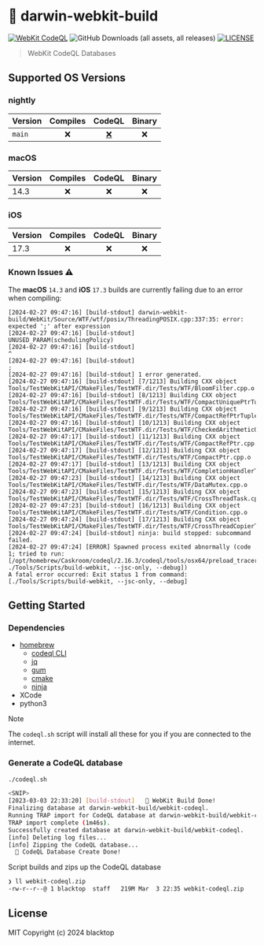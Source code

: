 # 🚧 darwin-webkit-build

[![WebKit CodeQL](https://github.com/blacktop/darwin-webkit-build/actions/workflows/c-cpp.yml/badge.svg)](https://github.com/blacktop/darwin-webkit-build/actions/workflows/c-cpp.yml) ![GitHub Downloads (all assets, all releases)](https://img.shields.io/github/downloads/blacktop/darwin-webkit-build/total)
 [![LICENSE](https://img.shields.io/:license-mit-blue.svg)](https://doge.mit-license.org)

> WebKit CodeQL Databases


## Supported OS Versions

### nightly

| Version | Compiles | CodeQL | Binary |
| ------- | :------: | :----: | :----: |
| `main`  |    ❌     |   [❌](https://github.com/blacktop/darwin-webkit-build/releases/download/nightly/webkit-codeql.zip)    |   ❌    |

### macOS

| Version | Compiles | CodeQL | Binary |
| ------- | :------: | :----: | :----: |
| 14.3    |    ❌     |   ❌    |   ❌    |

### iOS

| Version | Compiles | CodeQL | Binary |
| ------- | :------: | :----: | :----: |
| 17.3    |    ❌    |   ❌   |   ❌    |

### Known Issues ⚠️

The **macOS** `14.3` and **iOS** `17.3` builds are currently failing due to an error when compiling:

```log
[2024-02-27 09:47:16] [build-stdout] darwin-webkit-build/WebKit/Source/WTF/wtf/posix/ThreadingPOSIX.cpp:337:35: error: expected ';' after expression
[2024-02-27 09:47:16] [build-stdout]     UNUSED_PARAM(schedulingPolicy)
[2024-02-27 09:47:16] [build-stdout]                                   ^
[2024-02-27 09:47:16] [build-stdout]                                   ;
[2024-02-27 09:47:16] [build-stdout] 1 error generated.
[2024-02-27 09:47:16] [build-stdout] [7/1213] Building CXX object Tools/TestWebKitAPI/CMakeFiles/TestWTF.dir/Tests/WTF/BloomFilter.cpp.o
[2024-02-27 09:47:16] [build-stdout] [8/1213] Building CXX object Tools/TestWebKitAPI/CMakeFiles/TestWTF.dir/Tests/WTF/CompactUniquePtrTuple.cpp.o
[2024-02-27 09:47:16] [build-stdout] [9/1213] Building CXX object Tools/TestWebKitAPI/CMakeFiles/TestWTF.dir/Tests/WTF/CompactRefPtrTuple.cpp.o
[2024-02-27 09:47:16] [build-stdout] [10/1213] Building CXX object Tools/TestWebKitAPI/CMakeFiles/TestWTF.dir/Tests/WTF/CheckedArithmeticOperations.cpp.o
[2024-02-27 09:47:17] [build-stdout] [11/1213] Building CXX object Tools/TestWebKitAPI/CMakeFiles/TestWTF.dir/Tests/WTF/CompactRefPtr.cpp.o
[2024-02-27 09:47:17] [build-stdout] [12/1213] Building CXX object Tools/TestWebKitAPI/CMakeFiles/TestWTF.dir/Tests/WTF/CompactPtr.cpp.o
[2024-02-27 09:47:17] [build-stdout] [13/1213] Building CXX object Tools/TestWebKitAPI/CMakeFiles/TestWTF.dir/Tests/WTF/CompletionHandlerTests.cpp.o
[2024-02-27 09:47:23] [build-stdout] [14/1213] Building CXX object Tools/TestWebKitAPI/CMakeFiles/TestWTF.dir/Tests/WTF/DataMutex.cpp.o
[2024-02-27 09:47:23] [build-stdout] [15/1213] Building CXX object Tools/TestWebKitAPI/CMakeFiles/TestWTF.dir/Tests/WTF/CrossThreadTask.cpp.o
[2024-02-27 09:47:23] [build-stdout] [16/1213] Building CXX object Tools/TestWebKitAPI/CMakeFiles/TestWTF.dir/Tests/WTF/Condition.cpp.o
[2024-02-27 09:47:24] [build-stdout] [17/1213] Building CXX object Tools/TestWebKitAPI/CMakeFiles/TestWTF.dir/Tests/WTF/CrossThreadCopierTests.cpp.o
[2024-02-27 09:47:24] [build-stdout] ninja: build stopped: subcommand failed.
[2024-02-27 09:47:24] [ERROR] Spawned process exited abnormally (code 1; tried to run: [/opt/homebrew/Caskroom/codeql/2.16.3/codeql/tools/osx64/preload_tracer, ./Tools/Scripts/build-webkit, --jsc-only, --debug])
A fatal error occurred: Exit status 1 from command: [./Tools/Scripts/build-webkit, --jsc-only, --debug]
```

## Getting Started

### Dependencies

- [homebrew](https://brew.sh)
  - [codeql CLI](https://codeql.github.com/docs/codeql-cli/)
  - [jq](https://stedolan.github.io/jq/)
  - [gum](https://github.com/charmbracelet/gum)
  - [cmake](https://cmake.org)
  - [ninja](https://ninja-build.org)
- XCode
- python3

> [!NOTE]
> The `codeql.sh` script will install all these for you if you are connected to the internet.

### Generate a CodeQL database

```bash
./codeql.sh
```
```bash
<SNIP>
[2023-03-03 22:33:20] [build-stdout]   🎉 WebKit Build Done!
Finalizing database at darwin-webkit-build/webkit-codeql.
Running TRAP import for CodeQL database at darwin-webkit-build/webkit-codeql...
TRAP import complete (1m46s).
Successfully created database at darwin-webkit-build/webkit-codeql.
[info] Deleting log files...
[info] Zipping the CodeQL database...
  🎉 CodeQL Database Create Done!
```

Script builds and zips up the CodeQL database

```bash
❯ ll webkit-codeql.zip
-rw-r--r--@ 1 blacktop  staff   219M Mar  3 22:35 webkit-codeql.zip
```

## License

MIT Copyright (c) 2024 blacktop

